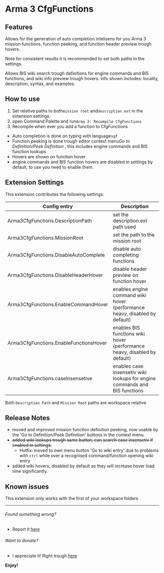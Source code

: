 # Arma 3 CfgFunctions

## Features

Allows for the generation of auto completion intelisens for you Arma 3 mission functions, function peeking, and function header preview trough hovers.

Note for consistent results it is recommended to set both paths in the settings.

Allows BIS wiki search trough definitions for engine commands and BIS functions, and wiki info preview trough hovers. info shown includes: locality, description, syntax, and examples.

## How to use

1. Set relative paths to both`mission root` and`description.ext` in the extension settings.
2. open Command Palette and run`Arma 3: Recompile CfgFunctions`
3. Recompile when ever you add a function to CfgFunctions

* Auto completion is done on typing with language`sqf`
* Function peeking is done trough editor context menu*Go to Definition/Peek Definition* , this includes engine commands and BIS function lookups
* Hovers are shown on function hover
* engine commands and BIS function hovers are disabled in settings by default, to use you need to enable them.

## Extension Settings

This extension contributes the following settings:


| Config entry | Description |
| - | - |
| Arma3CfgFunctions.DescriptionPath | set the description.ext path used |
| Arma3CfgFunctions.MissionRoot | set the path to the mission root |
| Arma3CfgFunctions.DisableAutoComplete | disable auto completing functions |
| Arma3CfgFunctions.DisableHeaderHover | disable header preview on function hover |
| Arma3CfgFunctions.EnableCommandHover | enables engine command wiki hover (performance heavy, disabled by default) |
| Arma3CfgFunctions.EnableFunctionsHover | enables BIS functions wiki hover (performance heavy, disabled by default) |
| Arma3CfgFunctions.caseInsensetive | enables case insensetiv wiki lookups for engine commands and BIS functions |

Both `Description Path` and `Mission Root` paths are workspace relative

## Release Notes

* moved and improved mission function definition peeking, now usable by the 'Go to Definition/Peek Definition' buttons in the context menu.
* ~~added wiki lookups trough same button, can search case insensetiv if enabled in settings.~~
  * Hotfix: moved to own menu button 'Go to wiki entry' due to problems with `ctrl` while over a recognised command/function opening wiki entry
* added wiki hovers, disabled by default as they will increase hover load time significantly.

## Known issues

This extension only works with the first of your workspace folders

---

###### Found something wrong?

* Report it [here](https://github.com/HakonRydland/Arma3CfgFunctions/issues)

###### Want to donate?

* I appreciate it! Right trough [here](https://ko-fi.com/hakonrydland)

**Enjoy!**
